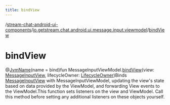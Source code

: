 ```yaml
---
title: bindView
---
```

/[stream-chat-android-ui-components](../index.md)/[io.getstream.chat.android.ui.message.input.viewmodel](index.md)/[bindView](bindView.md)  
  
  
  
# bindView  
@[JvmName](https://kotlinlang.org/api/latest/jvm/stdlib/kotlin.jvm/-jvm-name/index.html)(name = bind)fun MessageInputViewModel.[bindView](bindView.md)(view: [MessageInputView](../io.getstream.chat.android.ui.message.input/MessageInputView/index.md), lifecycleOwner: [LifecycleOwner](https://developer.android.com/reference/kotlin/androidx/lifecycle/LifecycleOwner.html))Binds [MessageInputView](../io.getstream.chat.android.ui.message.input/MessageInputView/index.md) with MessageInputViewModel, updating the view's state based on data provided by the ViewModel, and forwarding View events to the ViewModel.This function sets listeners on the view and ViewModel. Call this method before setting any additional listeners on these objects yourself.
